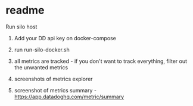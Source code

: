 # readme

Run silo host 
1. Add your DD api key on docker-compose 
2. run run-silo-docker.sh

1. all metrics are tracked - if you don't want to track everything, filter out the unwanted metrics
2. screenshots of metrics explorer
3. screenshot of metrics summary - https://app.datadoghq.com/metric/summary